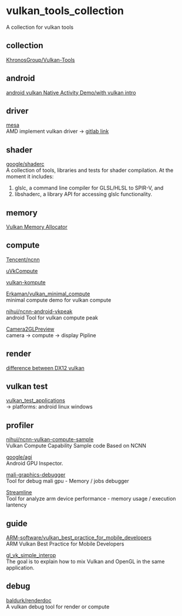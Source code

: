 # vulkan_tools_collection
A collection for vulkan tools

## collection
[KhronosGroup/Vulkan-Tools](https://github.com/KhronosGroup/Vulkan-Tools)

## android
[android vulkan Native Activity Demo/with vulkan intro](https://developer.android.com/ndk/guides/graphics/getting-started)

## driver
[mesa](https://gitlab.freedesktop.org/mesa/mesa)<br>
AMD implement vulkan driver -> [gitlab link](https://gitlab.freedesktop.org/mesa/mesa/-/tree/master/src/amd/vulkan)

## shader
[google/shaderc](https://github.com/google/shaderc)<br>
A collection of tools, libraries and tests for shader compilation. At the moment it includes:
1. glslc, a command line compiler for GLSL/HLSL to SPIR-V, and
2. libshaderc, a library API for accessing glslc functionality.

[]()

## memory

[Vulkan Memory Allocator](https://github.com/GPUOpen-LibrariesAndSDKs/VulkanMemoryAllocator)



## compute
[Tencent/ncnn](https://github.com/Tencent/ncnn)

[uVkCompute](https://github.com/google/uVkCompute)

[vulkan-kompute](https://github.com/EthicalML/vulkan-kompute)

[Erkaman/vulkan_minimal_compute](https://github.com/Erkaman/vulkan_minimal_compute)<br>
minimal compute demo for vulkan compute

[nihui/ncnn-android-vkpeak](https://github.com/nihui/ncnn-android-vkpeak.git)<br>
android Tool for vulkan compute peak

[Camera2GLPreview](https://github.com/ochornenko/Camera2GLPreview)<br>
camera -> compute -> display Pipline

## render

[difference between DX12 vulkan](https://gpuopen.com/performance/)

## vulkan test
[vulkan_test_applications](https://github.com/google/vulkan_test_applications)<br>
  -> platforms: android linux windows

## profiler
[nihui/ncnn-vulkan-compute-sample](https://github.com/nihui/ncnn-vulkan-compute-sample)<br>
Vulkan Compute Capability Sample code Based on NCNN

[google/agi](https://github.com/google/agi)<br>
Android GPU Inspector.

[mali-graphics-debugger](https://developer.arm.com/documentation/dui0482/w/live-view-and-timeline-view/mali-graphics-debugger--mgd--mode-in-live-view?lang=en)<br>
Tool for debug mali gpu - Memory / jobs debugger

[Streamline](https://developer.arm.com/tools-and-software/graphics-and-gaming/arm-mobile-studio/components/streamline-performance-analyzer)<br>
Tool for analyze arm device performance - memory usage / execution lantency

## guide

[ARM-software/vulkan_best_practice_for_mobile_developers](https://github.com/ARM-software/vulkan_best_practice_for_mobile_developers)<br>
ARM Vulkan Best Practice for Mobile Developers

[gl_vk_simple_interop](https://github.com/nvpro-samples/gl_vk_simple_interop)<br>
The goal is to explain how to mix Vulkan and OpenGL in the same application.

## debug
[baldurk/renderdoc](https://github.com/baldurk/renderdoc)<br>
A vulkan debug tool for render or compute
